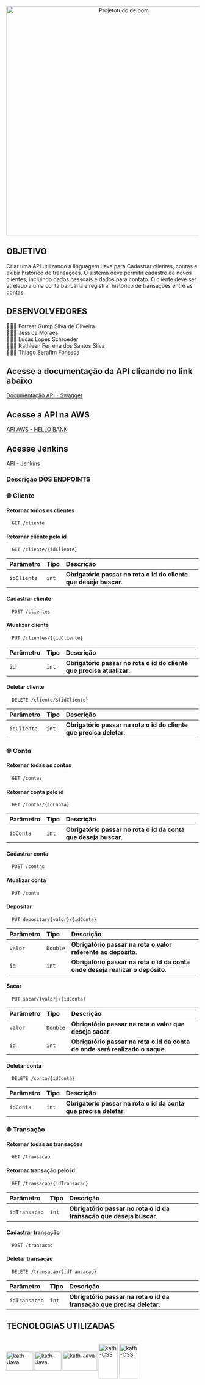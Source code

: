 


<div align = "center">
  <img width="600" alt="Projetotudo de bom" src="https://user-images.githubusercontent.com/90014122/189726261-64d39d6e-4eb1-4c40-b493-fca23b9acc66.png">
  <br>
</div>


<h2>OBJETIVO</h2>
<p>Criar uma API utilizando a linguagem Java para Cadastrar clientes, contas e exibir histórico de transações.
O sistema deve permitir cadastro de novos clientes, incluindo dados pessoais e dados para contato. O cliente deve ser atrelado a uma conta bancária e registrar histórico de transações entre as contas.</p>

<h2>DESENVOLVEDORES</h2>

👨🏽‍💻 Forrest Gump Silva de Oliveira <br>
👩🏻‍💻 Jessica Moraes <br>
👩🏽‍💻 Lucas Lopes Schroeder <br>
👩🏽‍💻 Kathleen Ferreira dos Santos Silva <br>
👩🏽‍💻 Thiago Serafim Fonseca <br>


<h2>Acesse a documentação da API clicando no link abaixo</h2>

[Documentação API - Swagger](http://localhost:8080/swagger-ui/index.html)

<h2>Acesse a API na AWS</h2>

[API  AWS - HELLO BANK ](http:3.217.30.142:8081/clientes)

<h2> Acesse Jenkins</h2>

[API - Jenkins ](http:3.217.30.142:8080) 

<h3>Descrição DOS ENDPOINTS</h3>

<div>
  
### 🌐 Cliente

#### Retornar todos os clientes

```http
  GET /cliente
```
#### Retornar cliente pelo id

```http
  GET /cliente/{idCliente}
```
| Parâmetro   | Tipo       | Descrição                                   |
| :---------- | :--------- | :------------------------------------------ |
| `idCliente`      | `int` | **Obrigatório passar no rota o id do cliente que deseja buscar**. |
  
#### Cadastrar cliente

```http
  POST /clientes
```

#### Atualizar cliente
  
```http
  PUT /clientes/${idCliente}
```

| Parâmetro   | Tipo       | Descrição                                   |
| :---------- | :--------- | :------------------------------------------ |
| `id`      | `int` | **Obrigatório passar no rota o id do cliente que precisa atualizar**. |
  
#### Deletar cliente

```http
  DELETE /cliente/${idCliente}
```

| Parâmetro   | Tipo       | Descrição                                   |
| :---------- | :--------- | :------------------------------------------ |
| `idCliente`      | `int` | **Obrigatório passar na rota o id do cliente que precisa deletar**.  |

### 🌐 Conta

#### Retornar todas as contas

```http
  GET /contas
```
  
#### Retornar conta pelo id

```http
  GET /contas/{idConta}
```
  | Parâmetro   | Tipo       | Descrição                                   |
| :---------- | :--------- | :------------------------------------------ |
| `idConta`      | `int` | **Obrigatório passar no rota o id da conta que deseja buscar**. |
  
#### Cadastrar conta

```http
  POST /contas
```

#### Atualizar conta
  
```http
  PUT /conta
```

#### Depositar

```http
  PUT depositar/{valor}/{idConta}
```
| Parâmetro   | Tipo       | Descrição                                   |
| :---------- | :--------- | :------------------------------------------ |
| `valor`      | `Double` | **Obrigatório passar na rota o valor referente ao depósito**.  |
| `id`      | `int` | **Obrigatório passar na rota o id da conta onde deseja realizar o depósito**.  |
  
#### Sacar

```http
  PUT sacar/{valor}/{idConta}
```
| Parâmetro   | Tipo       | Descrição                                   |
| :---------- | :--------- | :------------------------------------------ |
| `valor`      | `Double` | **Obrigatório passar na rota o valor que deseja sacar**.  |
| `id`      | `int` | **Obrigatório passar na rota o id da conta de onde será realizado o saque**.  |
  
#### Deletar conta

```http
  DELETE /conta/{idConta}
```

| Parâmetro   | Tipo       | Descrição                                   |
| :---------- | :--------- | :------------------------------------------ |
| `idConta`      | `int` | **Obrigatório passar na rota o id da conta que precisa deletar**.  |

### 🌐 Transação

#### Retornar todas as transações

```http
  GET /transacao
```
  
#### Retornar transação pelo id

```http
  GET /transacao/{idTransacao}
```
  
| Parâmetro   | Tipo       | Descrição                                   |
| :---------- | :--------- | :------------------------------------------ |
| `idTransacao`      | `int` | **Obrigatório passar no rota o id da transação que deseja buscar**. |
  
#### Cadastrar transação

```http
  POST /transacao
```
  
#### Deletar transação

```http
  DELETE /transacao/{idTransacao}
```

| Parâmetro   | Tipo       | Descrição                                   |
| :---------- | :--------- | :------------------------------------------ |
| `idTransacao`      | `int` | **Obrigatório passar na rota o id da transação que precisa deletar**.  |


</div>

 
 
<h2>TECNOLOGIAS UTILIZADAS</h2>


 
<div style="display: inline_block"><br>
  <img align="center" alt="kath-Java" height="50" width="70" src="https://cdn.jsdelivr.net/gh/devicons/devicon/icons/java/java-original-wordmark.svg">
  <img align="center" alt="kath-Java" height="50" width="70"  src="https://cdn.jsdelivr.net/gh/devicons/devicon/icons/spring/spring-original-wordmark.svg" />
  <img align="center" alt="kath-Java" height="50" width="90" src="https://cdn.jsdelivr.net/gh/devicons/devicon/icons/mysql/mysql-original-wordmark.svg" />
   <img align="center" alt="kath-CSS" height="90" width="50" src="https://cdn.jsdelivr.net/gh/devicons/devicon/icons/docker/docker-original-wordmark.svg" />
   <img align="center" alt="kath-CSS" height="90" width="50" src="https://cdn.jsdelivr.net/gh/devicons/devicon/icons/jenkins/jenkins-original.svg" />
 </div>
